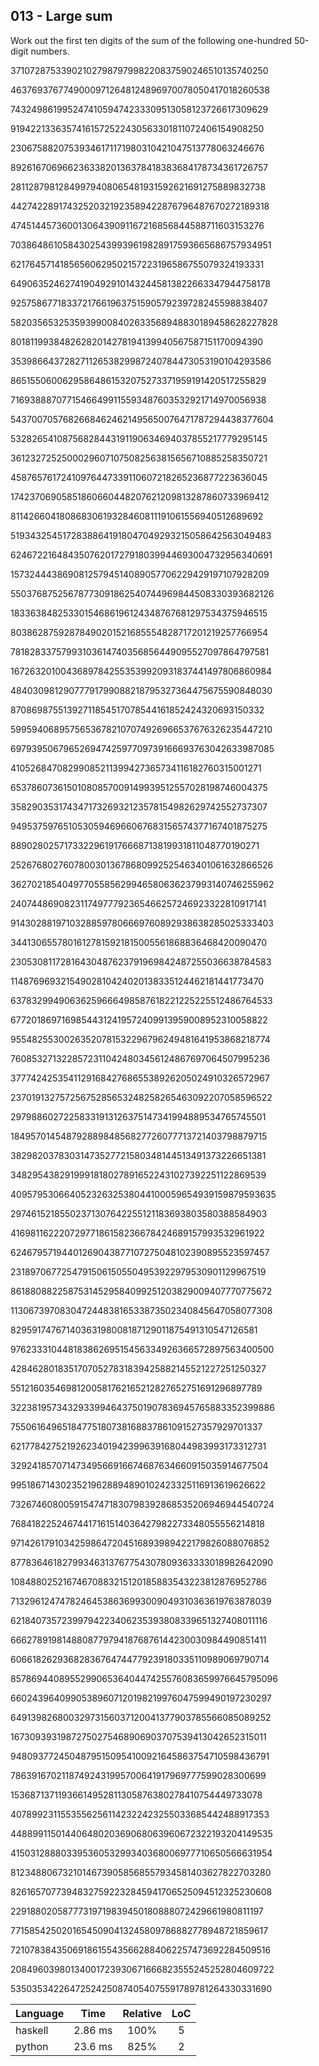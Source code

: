 013 - Large sum
---------------

Work out the first ten digits of the sum of the following one-hundred 50-digit
numbers.

37107287533902102798797998220837590246510135740250

46376937677490009712648124896970078050417018260538

74324986199524741059474233309513058123726617309629

91942213363574161572522430563301811072406154908250

23067588207539346171171980310421047513778063246676

89261670696623633820136378418383684178734361726757

28112879812849979408065481931592621691275889832738

44274228917432520321923589422876796487670272189318

47451445736001306439091167216856844588711603153276

70386486105843025439939619828917593665686757934951

62176457141856560629502157223196586755079324193331

64906352462741904929101432445813822663347944758178

92575867718337217661963751590579239728245598838407

58203565325359399008402633568948830189458628227828

80181199384826282014278194139940567587151170094390

35398664372827112653829987240784473053190104293586

86515506006295864861532075273371959191420517255829

71693888707715466499115593487603532921714970056938

54370070576826684624621495650076471787294438377604

53282654108756828443191190634694037855217779295145

36123272525000296071075082563815656710885258350721

45876576172410976447339110607218265236877223636045

17423706905851860660448207621209813287860733969412

81142660418086830619328460811191061556940512689692

51934325451728388641918047049293215058642563049483

62467221648435076201727918039944693004732956340691

15732444386908125794514089057706229429197107928209

55037687525678773091862540744969844508330393682126

18336384825330154686196124348767681297534375946515

80386287592878490201521685554828717201219257766954

78182833757993103614740356856449095527097864797581

16726320100436897842553539920931837441497806860984

48403098129077791799088218795327364475675590848030

87086987551392711854517078544161852424320693150332

59959406895756536782107074926966537676326235447210

69793950679652694742597709739166693763042633987085

41052684708299085211399427365734116182760315001271

65378607361501080857009149939512557028198746004375

35829035317434717326932123578154982629742552737307

94953759765105305946966067683156574377167401875275

88902802571733229619176668713819931811048770190271

25267680276078003013678680992525463401061632866526

36270218540497705585629946580636237993140746255962

24074486908231174977792365466257246923322810917141

91430288197103288597806669760892938638285025333403

34413065578016127815921815005561868836468420090470

23053081172816430487623791969842487255036638784583

11487696932154902810424020138335124462181441773470

63783299490636259666498587618221225225512486764533

67720186971698544312419572409913959008952310058822

95548255300263520781532296796249481641953868218774

76085327132285723110424803456124867697064507995236

37774242535411291684276865538926205024910326572967

23701913275725675285653248258265463092207058596522

29798860272258331913126375147341994889534765745501

18495701454879288984856827726077713721403798879715

38298203783031473527721580348144513491373226651381

34829543829199918180278916522431027392251122869539

40957953066405232632538044100059654939159879593635

29746152185502371307642255121183693803580388584903

41698116222072977186158236678424689157993532961922

62467957194401269043877107275048102390895523597457

23189706772547915061505504953922979530901129967519

86188088225875314529584099251203829009407770775672

11306739708304724483816533873502340845647058077308

82959174767140363198008187129011875491310547126581

97623331044818386269515456334926366572897563400500

42846280183517070527831839425882145521227251250327

55121603546981200581762165212827652751691296897789

32238195734329339946437501907836945765883352399886

75506164965184775180738168837861091527357929701337

62177842752192623401942399639168044983993173312731

32924185707147349566916674687634660915035914677504

99518671430235219628894890102423325116913619626622

73267460800591547471830798392868535206946944540724

76841822524674417161514036427982273348055556214818

97142617910342598647204516893989422179826088076852

87783646182799346313767754307809363333018982642090

10848802521674670883215120185883543223812876952786

71329612474782464538636993009049310363619763878039

62184073572399794223406235393808339651327408011116

66627891981488087797941876876144230030984490851411

60661826293682836764744779239180335110989069790714

85786944089552990653640447425576083659976645795096

66024396409905389607120198219976047599490197230297

64913982680032973156037120041377903785566085089252

16730939319872750275468906903707539413042652315011

94809377245048795150954100921645863754710598436791

78639167021187492431995700641917969777599028300699

15368713711936614952811305876380278410754449733078

40789923115535562561142322423255033685442488917353

44889911501440648020369068063960672322193204149535

41503128880339536053299340368006977710650566631954

81234880673210146739058568557934581403627822703280

82616570773948327592232845941706525094512325230608

22918802058777319719839450180888072429661980811197

77158542502016545090413245809786882778948721859617

72107838435069186155435662884062257473692284509516

20849603980134001723930671666823555245252804609722

53503534226472524250874054075591789781264330331690

Language | Time | Relative | LoC
--- | :---: | :---: | :---:
haskell | 2.86 ms | 100% | 5
python | 23.6 ms | 825% | 2
